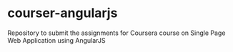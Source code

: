 # courser-angularjs
Repository to submit the assignments for Coursera course on Single Page Web Application using AngularJS
